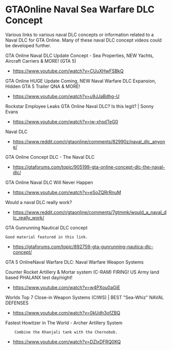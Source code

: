 # GTAOnline Naval Sea Warfare DLC Concept


Various links to various naval DLC concepts or information related to a Naval DLC for GTA Online. 
Many of these naval DLC concept videos could be developed further.


GTA Online Naval DLC Update Concept - Sea Properties, NEW Yachts, Aircraft Carriers & MORE! (GTA 5) 

- https://www.youtube.com/watch?v=CUuXHwFSBkQ

GTA Online HUGE Update Coming, NEW Naval Warfare DLC Expansion, Hidden GTA 5 Trailer QNA & MORE! 

- https://www.youtube.com/watch?v=u9JJaBdhg-U

Rockstar Employee Leaks GTA Online Naval DLC? Is this legit? | Sonny Evans

- https://www.youtube.com/watch?v=iw-xhsdTeG0

Naval DLC

- https://www.reddit.com/r/gtaonline/comments/82990z/naval_dlc_anyone/

GTA Online Concept DLC - The Naval DLC

- https://gtaforums.com/topic/905199-gta-online-concept-dlc-the-naval-dlc/

GTA Online Naval DLC Will Never Happen

- https://www.youtube.com/watch?v=eSoZQRrRnuM

Would a naval DLC really work?

- https://www.reddit.com/r/gtaonline/comments/7gtmmk/would_a_naval_dlc_really_work/

GTA Gunrunning Nautical DLC concept

    Good material featured in this link.
    
- https://gtaforums.com/topic/892759-gta-gunrunning-nautica-dlc-concept/


GTA 5 OnlineNaval Warfare DLC: Naval Warfare Weapon Systems 


Counter Rocket Artillery & Mortar system (C-RAM) FIRING! US Army land based PHALANX test day/night! 

- https://www.youtube.com/watch?v=w4PXou0aGiE

Worlds Top 7 Close-in Weapon Systems (CIWS) | BEST "Sea-Whiz" NAVAL DEFENSES 

- https://www.youtube.com/watch?v=0kUdh3ofZBQ

        
Fastest Howitzer in The World - Archer Artillery System

        Combine the Khanjali tank with the Chernobob.
        
- https://www.youtube.com/watch?v=DZlxDFRQ0KQ
